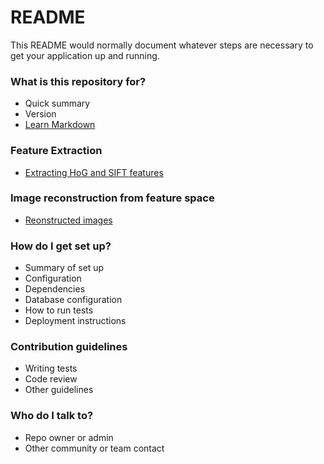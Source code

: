 # README #

This README would normally document whatever steps are necessary to get your application up and running.

### What is this repository for? ###

* Quick summary
* Version
* [Learn Markdown](https://bitbucket.org/tutorials/markdowndemo)

### Feature Extraction

* [Extracting HoG and SIFT features](https://github.com/shravankumar147/InvVisRep/blob/master/doc/feat_extract/feature_extraction.md)

### Image reconstruction from feature space
* [Reonstructed images](https://github.com/shravankumar147/InvVisRep/blob/master/doc/reconstruction/reconstruction.md)

### How do I get set up? ###

* Summary of set up
* Configuration
* Dependencies
* Database configuration
* How to run tests
* Deployment instructions

### Contribution guidelines ###

* Writing tests
* Code review
* Other guidelines

### Who do I talk to? ###

* Repo owner or admin
* Other community or team contact
